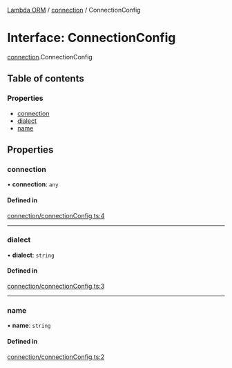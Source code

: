 [Lambda ORM](../README.md) / [connection](../modules/connection.md) / ConnectionConfig

# Interface: ConnectionConfig

[connection](../modules/connection.md).ConnectionConfig

## Table of contents

### Properties

- [connection](connection.ConnectionConfig.md#connection)
- [dialect](connection.ConnectionConfig.md#dialect)
- [name](connection.ConnectionConfig.md#name)

## Properties

### connection

• **connection**: `any`

#### Defined in

[connection/connectionConfig.ts:4](https://github.com/FlavioLionelRita/lambda-orm/blob/8689963/src/orm/connection/connectionConfig.ts#L4)

___

### dialect

• **dialect**: `string`

#### Defined in

[connection/connectionConfig.ts:3](https://github.com/FlavioLionelRita/lambda-orm/blob/8689963/src/orm/connection/connectionConfig.ts#L3)

___

### name

• **name**: `string`

#### Defined in

[connection/connectionConfig.ts:2](https://github.com/FlavioLionelRita/lambda-orm/blob/8689963/src/orm/connection/connectionConfig.ts#L2)
